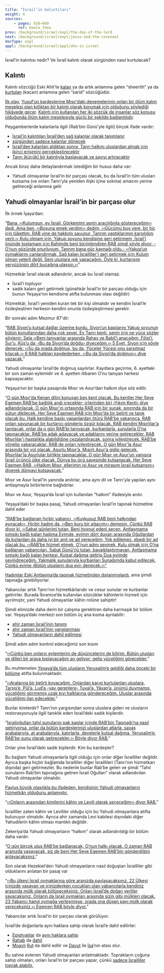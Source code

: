 ```yaml
---
title: "İsrail’in kalıntıları"
weight: 4
sources:
    - pages: 658–669
      ref: beale_theo
prev: /background/israel/expl/the-day-of-the-lord
next: /background/israel/expl/jesus-and-the-covenant
docType: expl
appl: /background/israel/appl/who-is-israel
---
```


İsrail’in kalıntısı nedir? Ve İsrail kalıntı olarak sürgünden nasıl kurtulacak?

## Kalıntı

<a name="998f"></a>
Kalıntı sözcüğü Eski Ahit’te [kalan](https://biblehub.com/hebrew/7604.htm) ya da artık anlamına gelen “sheerith” ya da [kurtulan](https://biblehub.com/hebrew/8277.htm) (kaçan) anlamına gelen “sarid” sözcüğüdür.

[İlk olay](https://biblehub.com/hebrew/8300.htm), [Yusuf’un kardeşlerine Mısır’daki denemelerinin onları bir ölüm kalım meselesi olan kıtlıktan bir kalıntı olarak korumak için olduğunu söylediği hikâyede geçer](https://www.bibleserver.com/TR/Yarat%C4%B1l%C4%B1%C5%9F45%3A7). [Kalıntı için kullanılan her iki sözcük de insanlar söz konusu olduğunda ölüm kalım meselesiyle güçlü bir şekilde bağlantılıdır](https://www.bibleserver.com/search/TR/kurtarmak).

Peygamberlerde kalanlarla ilgili (Rab’bin Günü’yle ilgili) birçok ifade vardır:

- [İsrail’in kalıntıları İsrail’den sağ kalanlar olarak tanımlanır](https://www.bibleserver.com/TR/Ye%C5%9Faya10%3A20)
- [sürgünden sadece kalanlar dönecek](https://www.bibleserver.com/TR/Ye%C5%9Faya10%3A21)
- [İsrail’den kalanları aldıktan sonra, Tanrı halkını uluslardan almak için ikinci erişimini gerçekleştirecektir](https://www.bibleserver.com/TR/Ye%C5%9Faya11%3A11)
- [Tanrı (küçük) bir kalıntıyla başlayacak ve sayıyı artıracaktır](https://www.bibleserver.com/TR/Yeremya23%3A3)

Ancak biraz daha detaylandırmak istediğim bir husus daha var:

- Yahudi olmayanlar İsrail’in bir parçası olacak, bu da İsrail’in tüm ulusları kutsama (ve onları Tanrı’yla yeniden ilişki içine sokma) amacını yerine getireceği anlamına gelir

## Yahudi olmayanlar İsrail’in bir parçası olur

<a name="6f36"></a>
İlk örnek İşaya’dan:

“[Bana, ‹‹Kulumsun, ey İsrail, Görkemimi senin aracılığınla göstereceğim›› dedi. Ama ben, ‹‹Boşuna emek verdim›› dedim, ‹‹Gücümü boş yere, bir hiç için tükettim. RAB yine de hakkımı savunur, Tanrım yaptıklarımın karşılığını verir.›› Kulu olmam için, Yakup soyunu kendisine geri getirmem, İsrail’i önünde toplamam için Rahimde beni biçimlendiren RAB şimdi şöyle diyor: -O’nun gözünde onurluyum, Tanrım bana güç kaynağı oldu.- ‹‹Yakup’un oymaklarını canlandırmak, Sağ kalan İsrailliler’i geri getirmek için Kulum olman yeterli değil. Seni uluslara ışık yapacağım. Öyle ki, kurtarışım yeryüzünün dört bucağına ulaşsın.››](https://www.bibleserver.com/TR/Ye%C5%9Faya49%3A3-6)”

Hizmetkâr İsrail olarak adlandırılır, ancak bu İsrail olamaz.

- İsrail’i topluyor
- sadık kalanı geri getirmek (günahkâr İsrail’in bir parçası olduğu için bunun Yeşaya’nın kendisine atıfta bulunması olası değildir)

Hizmetkâr, İsrail’i yeniden kuran tek bir kişi olmalıdır ve kendini İsrail’le özdeşleştiren herkesin kendini onunla özdeşleştirmesi gerekir.

Bir sonraki adım Mezmur 87'dir:

“[RAB Siyon’u kutsal dağlar üzerine kurdu. Siyon’un kapılarını Yakup soyunun bütün konutlarından daha çok sever. Ey Tanrı kenti, senin için ne yüce sözler söylenir: Sela ‹‹Beni tanıyanlar arasında Rahav ve Babil’i anacağım, Filist’i, Sur’u, Kûş’u da; ‹Bu da Siyon’da doğdu› diyeceğim.›› 5 Evet, Siyon için şöyle denecek: ‹‹Şu da orada doğmuş, bu da, Yüceler Yücesi onu sarsılmaz kılacak.›› 6 RAB halkları kaydederken, ‹‹Bu da Siyon’da doğmuş›› diye yazacak.](https://www.bibleserver.com/TR/Mezmur87%3A1-6)”

Yahudi olmayanlar İsrail’de doğmuş sayılırlar. Kayıtlara geçirme, 6. ayetteki bir son zaman eylemidir ve 4. ayetten itibaren O’nu tanıyan herkesi kapsayacaktır.

Yeşaya’nın bir başka pasajında Mısır ve Asur’dan halkım diye söz edilir.

“[O gün Mısır’da Kenan dilini konuşan beş kent olacak. Bu kentler Her Şeye Egemen RAB’be bağlılık andı içecekler; içlerinden biri ‹Yıkım Kenti› diye adlandırılacak. O gün Mısır’ın ortasında RAB için bir sunak, sınırında da bir sütun dikilecek. Her Şeye Egemen RAB için Mısır’da bir belirti ve tanık olacak bu. Halk kendine baskı yapanlardan ötürü RAB’be yakarınca, RAB onları savunacak bir kurtarıcı gönderip özgür kılacak. RAB kendini Mısırlılar’a tanıtacak, onlar da o gün RAB’bi tanıyacak, kurbanlarla, sunularla O’na tapınacaklar. RAB’be adak adayacak ve adaklarını yerine getirecekler. RAB Mısırlılar’ı hastalıkla alabildiğine cezalandıracak, sonra iyileştirecek. RAB’be yönelip yakaracaklar. RAB de onları iyileştirecek. O gün Mısır’la Asur arasında bir yol olacak. Asurlu Mısır’a, Mısırlı Asur’a gidip gelecek. Mısırlılar’la Asurlular birlikte tapınacaklar. O gün Mısır ve Asur’un yanısıra İsrail üçüncü ülke olacak. Dünya bu üçü sayesinde kutsanacak. Her Şeye Egemen RAB, ‹‹Halkım Mısır, ellerimin işi Asur ve mirasım İsrail kutsansın›› diyerek dünyayı kutsayacak.](https://www.bibleserver.com/TR/Ye%C5%9Faya19%3A18-25)”

Mısır ve Asur İsrail’in yanında anılırlar, ama aynı dil ve Tanrı’yla yapılan aynı antlaşmayla birbirlerine bağlıdırlar.

Mısır ve Asur, Yeşaya’da İsrail için kullanılan “halkım” ifadesiyle anılır.

Yeşaya’daki bir başka pasaj, Yahudi olmayanları İsrail’in tapınak hizmetine dahil eder

[“RAB’be bağlanan hiçbir yabancı, ‹‹Kuşkusuz RAB beni halkından ayıracak››, Hiçbir hadım da, ‹‹Ben kuru bir ağacım›› demesin. Çünkü RAB diyor ki, ‹‹Şabat günlerimi tutan, Beni hoşnut edeni seçen, Antlaşmama sımsıkı bağlı kalan hadıma Evimde, evimin dört duvarı arasında Oğullardan da kızlardan da daha iyi bir anıt ve ad vereceğim; Yok edilemez, ebedi bir ad olacak bu. ‹‹RAB’be hizmet etmek, O’nun adını sevmek, Kulu olmak için O’na bağlanan yabancıları, Şabat Günü’nü tutan, bayağılaştırmayan, Antlaşmama sımsıkı bağlı kalan herkesi, Kutsal dağıma getirip Dua evimde sevindireceğim. Yakmalık sunularıyla kurbanları Sunağımda kabul edilecek, Çünkü evime ‹Bütün ulusların dua evi› denecek.››”](https://www.bibleserver.com/TR/Ye%C5%9Faya56%3A3-7)

[Hadımlar Eski Antlaşma’da tapınak hizmetinden dışlanmışlardı](https://www.bibleserver.com/TR/Yasan%C4%B1n%20Tekrar%C4%B123%3A1), ama şimdi tapınağa girebiliyorlar.

Yabancılar artık Tanrı’nın hizmetkârlarıdır ve cesur sunular ve kurbanlar getirirler. Burada İbranice’de kullanılan sözcükler kâhinlerin hizmeti için ayrılmıştır, yani Yahudi olmayanlar kâhin rolüne sahiptir!

Şimdi elimizde daha derin bir çalışma gerektiren daha karmaşık bir bölüm var. Yeşaya’daki merkezi son bölüm üç ana kısma ayrılabilir:

- [ahir zaman İsrail’inin tanımı](https://www.bibleserver.com/TR/Ye%C5%9Faya66%3A7-14)
- [ahir zaman İsrail’inin yargılanması](https://www.bibleserver.com/TR/Ye%C5%9Faya66%3A15-18)
- [Yahudi olmayanların dahil edilmesi](https://www.bibleserver.com/TR/Ye%C5%9Faya66%3A18-21)

Şimdi adım adım kontrol edeceğimiz son kısım

“[‹‹Çünkü ben onların eylemlerini de düşüncelerini de bilirim. Bütün ulusları ve dilleri bir araya toplayacağım an geliyor; gelip yüceliğimi görecekler.](https://www.bibleserver.com/TR/Ye%C5%9Faya66%3A18)”

Bu muhtemelen [Yeşaya’da tüm ulusların Yeruşalim’e geldiği daha önceki bir bölüme](https://www.bibleserver.com/TR/Ye%C5%9Faya2%3A2-4) atıfta bulunmaktadır.

“[‹‹Aralarına bir belirti koyacağım. Onlardan kaçıp kurtulanları uluslara, Tarşiş’e, Pûl’a, Lud’a -yay gerenlere- Tuval’a, Yâvan’a, ünümü duymamış, yüceliğimi görmemiş uzak kıyı halklarına göndereceğim. Uluslar arasında yüceliğimi ilan edecekler.](https://www.bibleserver.com/TR/Ye%C5%9Faya66%3A19)”

Bunlar kimlerdir? Tanrı’nın yargısından sonra uluslara giden ve ulusların restorasyonuyla ilgili tanıklık eden İsrail’deki sadık kişilerdir.

“[İsrailoğulları tahıl sunularını pak kaplar içinde RAB’bin Tapınağı’na nasıl getiriyorsa, onlar da bütün kardeşlerinizi uluslardan atlarla, savaş arabalarıyla, at arabalarıyla, katırlarla, develerle kutsal dağıma, Yeruşalim’e, RAB’be sunu olarak getirecekler.›› Böyle diyor RAB.](https://www.bibleserver.com/TR/Ye%C5%9Faya66%3A20)”

Onlar yine İsrail’deki sadık kişilerdir. Kim bu kardeşler?

Bu bağlam Yahudi olmayanlarla ilgili olduğu için onlar diğer İsrailliler değildir. Ayrıca başka hiçbir bağlamda İsrailliler diğer İsraillileri (Tanrı’nın hizmetkarı dışında) geri getirmezler. Bu nedenle bunlar Rab’be gelen ve şimdi “Tahıl sunularını Rab’bin tapınağına getiren İsrail Oğulları” olarak adlandırılan Yahudi olmayanlar olmalıdır.

[Pavlus büyük olasılıkla bu ifadeden, kendisinin Yahudi olmayanların hizmetkârı olduğunu anlamıştır.](https://www.bibleserver.com/TR/Romal%C4%B1lar15%3A16)

“[‹‹Onların arasından kimilerini kâhin ve Levili olarak seçeceğim›› diyor RAB.](https://www.bibleserver.com/TR/Ye%C5%9Faya66%3A21)”

İsrailliler zaten kâhin ve Levililer olduğu için bu Yahudi olmayanlara atıfta bulunuyor olmalıdır. Ayrıca ahir zamanda Levi kabilesi dışındaki diğer Yahudilerin kâhin olması mantıklı değildir.

Zekeriya’da Yahudi olmayanların “halkım” olarak adlandırıldığı bir bölüm daha vardır:

“[O gün birçok ulus RAB’be bağlanacak, O’nun halkı olacak. O zaman RAB aranızda yaşayacak, siz de beni Her Şeye Egemen RAB’bin gönderdiğini anlayacaksınız.](https://www.bibleserver.com/TR/Zekeriya2%3A11)”

Son olarak Hezekiel’den Yahudi olmayanların nasıl doğuştan İsrailliler gibi olduklarını anlatan bir pasaj var

“[‹‹Bu ülkeyi İsrail oymaklarına göre aranızda paylaşacaksınız. 22 Ülkeyi içinizde yaşayan ve içinizdeyken çocukları olan yabancılarla kendiniz arasında mülk olarak bölüşeceksiniz. Onları İsrail’de doğan yerliler sayacaksınız. Onların da İsrail oymakları arasında sizin gibi mülkleri olacak. 23 Yabancı hangi oymağa yerleşmişse, orada ona düşen payı mülk olarak vereceksiniz.›› Egemen RAB böyle diyor.](https://www.bibleserver.com/TR/Hezekiel47%3A21-23)”

Yabancılar artık İsrail’in bir parçası olarak görülüyor.

İsrail’de doğanlarla aynı haklara sahip olarak İsrail’e dahil edilirler:

- [Epigtyalılar](https://www.bibleserver.com/TR/M%C4%B1s%C4%B1rdan%20%C3%87%C4%B1k%C4%B1%C5%9F12%3A38) da [aynı haklara sahip](https://www.bibleserver.com/TR/M%C4%B1s%C4%B1rdan%20%C3%87%C4%B1k%C4%B1%C5%9F12%3A48-51)
- [Rahab](https://www.bibleserver.com/TR/Ye%C5%9Fu6%3A25) da [dahil](https://www.bibleserver.com/TR/Matta1%3A5)
- [Moavlı](https://www.bibleserver.com/TR/Rut1%3A1-4) [Rut](https://www.bibleserver.com/TR/Rut1%3A16) da dahil edilir ve [Davut](https://www.bibleserver.com/TR/Rut4%3A10-16) ile [İsa](https://www.bibleserver.com/TR/Matta1%3A5)’nın atası olur.

Bu sahne evlenen Yahudi olmayanları anlatmaktadır. Toprakların çoğuna sahip olmaları, onları İsrail’in bir parçası yapar, çünkü [sadece İsrailliler toprak alabilir.](https://www.bibleserver.com/TR/Levililer25%3A23)
